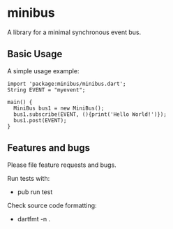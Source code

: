 # minibus

A library for a minimal synchronous event bus.

## Basic Usage

A simple usage example:

    import 'package:minibus/minibus.dart';
    String EVENT = "myevent";
    
    main() {
      MiniBus bus1 = new MiniBus();
      bus1.subscribe(EVENT, (){print('Hello World!')});
      bus1.post(EVENT);
    }

## Features and bugs

Please file feature requests and bugs.

Run tests with:
+ pub run test

Check source code formatting:
+ dartfmt -n .